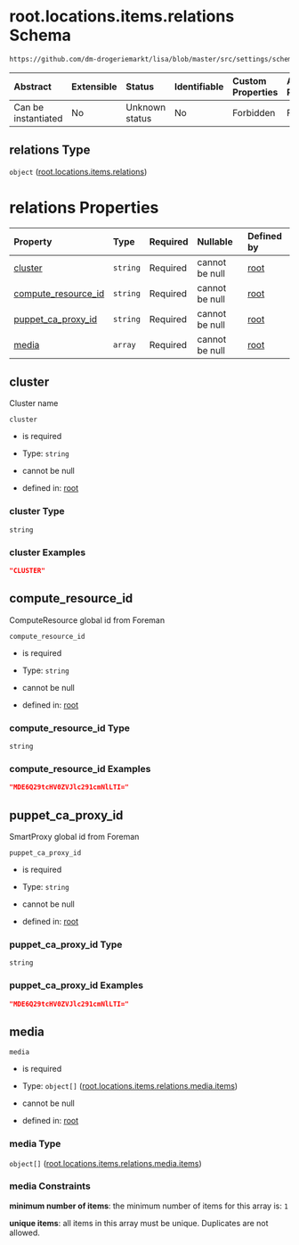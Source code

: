 # root.locations.items.relations Schema

```txt
https://github.com/dm-drogeriemarkt/lisa/blob/master/src/settings/schema.json#/properties/locations/items/properties/relations
```



| Abstract            | Extensible | Status         | Identifiable | Custom Properties | Additional Properties | Access Restrictions | Defined In                                                                              |
| :------------------ | :--------- | :------------- | :----------- | :---------------- | :-------------------- | :------------------ | :-------------------------------------------------------------------------------------- |
| Can be instantiated | No         | Unknown status | No           | Forbidden         | Forbidden             | none                | [settings.schema.json*](../../src/settings/settings.schema.json "open original schema") |

## relations Type

`object` ([root.locations.items.relations](settings-properties-rootlocations-rootlocationsitems-properties-rootlocationsitemsrelations.md))

# relations Properties

| Property                                    | Type     | Required | Nullable       | Defined by                                                                                                                                                                                                                                                                                            |
| :------------------------------------------ | :------- | :------- | :------------- | :---------------------------------------------------------------------------------------------------------------------------------------------------------------------------------------------------------------------------------------------------------------------------------------------------- |
| [cluster](#cluster)                         | `string` | Required | cannot be null | [root](settings-properties-rootlocations-rootlocationsitems-properties-rootlocationsitemsrelations-properties-cluster.md "https://github.com/dm-drogeriemarkt/lisa/blob/master/src/settings/schema.json#/properties/locations/items/properties/relations/properties/cluster")                         |
| [compute_resource_id](#compute_resource_id) | `string` | Required | cannot be null | [root](settings-properties-rootlocations-rootlocationsitems-properties-rootlocationsitemsrelations-properties-compute_resource_id.md "https://github.com/dm-drogeriemarkt/lisa/blob/master/src/settings/schema.json#/properties/locations/items/properties/relations/properties/compute_resource_id") |
| [puppet_ca_proxy_id](#puppet_ca_proxy_id)   | `string` | Required | cannot be null | [root](settings-properties-rootlocations-rootlocationsitems-properties-rootlocationsitemsrelations-properties-puppet_ca_proxy_id.md "https://github.com/dm-drogeriemarkt/lisa/blob/master/src/settings/schema.json#/properties/locations/items/properties/relations/properties/puppet_ca_proxy_id")   |
| [media](#media)                             | `array`  | Required | cannot be null | [root](settings-properties-rootlocations-rootlocationsitems-properties-rootlocationsitemsrelations-properties-rootlocationsitemsrelationsmedia.md "https://github.com/dm-drogeriemarkt/lisa/blob/master/src/settings/schema.json#/properties/locations/items/properties/relations/properties/media")  |

## cluster

Cluster name

`cluster`

*   is required

*   Type: `string`

*   cannot be null

*   defined in: [root](settings-properties-rootlocations-rootlocationsitems-properties-rootlocationsitemsrelations-properties-cluster.md "https://github.com/dm-drogeriemarkt/lisa/blob/master/src/settings/schema.json#/properties/locations/items/properties/relations/properties/cluster")

### cluster Type

`string`

### cluster Examples

```json
"CLUSTER"
```

## compute_resource_id

ComputeResource global id from Foreman

`compute_resource_id`

*   is required

*   Type: `string`

*   cannot be null

*   defined in: [root](settings-properties-rootlocations-rootlocationsitems-properties-rootlocationsitemsrelations-properties-compute_resource_id.md "https://github.com/dm-drogeriemarkt/lisa/blob/master/src/settings/schema.json#/properties/locations/items/properties/relations/properties/compute_resource_id")

### compute_resource_id Type

`string`

### compute_resource_id Examples

```json
"MDE6Q29tcHV0ZVJlc291cmNlLTI="
```

## puppet_ca_proxy_id

SmartProxy global id from Foreman

`puppet_ca_proxy_id`

*   is required

*   Type: `string`

*   cannot be null

*   defined in: [root](settings-properties-rootlocations-rootlocationsitems-properties-rootlocationsitemsrelations-properties-puppet_ca_proxy_id.md "https://github.com/dm-drogeriemarkt/lisa/blob/master/src/settings/schema.json#/properties/locations/items/properties/relations/properties/puppet_ca_proxy_id")

### puppet_ca_proxy_id Type

`string`

### puppet_ca_proxy_id Examples

```json
"MDE6Q29tcHV0ZVJlc291cmNlLTI="
```

## media



`media`

*   is required

*   Type: `object[]` ([root.locations.items.relations.media.items](settings-properties-rootlocations-rootlocationsitems-properties-rootlocationsitemsrelations-properties-rootlocationsitemsrelationsmedia-rootlocationsitemsrelationsmediaitems.md))

*   cannot be null

*   defined in: [root](settings-properties-rootlocations-rootlocationsitems-properties-rootlocationsitemsrelations-properties-rootlocationsitemsrelationsmedia.md "https://github.com/dm-drogeriemarkt/lisa/blob/master/src/settings/schema.json#/properties/locations/items/properties/relations/properties/media")

### media Type

`object[]` ([root.locations.items.relations.media.items](settings-properties-rootlocations-rootlocationsitems-properties-rootlocationsitemsrelations-properties-rootlocationsitemsrelationsmedia-rootlocationsitemsrelationsmediaitems.md))

### media Constraints

**minimum number of items**: the minimum number of items for this array is: `1`

**unique items**: all items in this array must be unique. Duplicates are not allowed.
